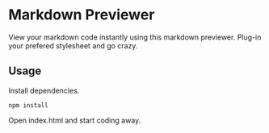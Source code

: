 Markdown Previewer
==================

View your markdown code instantly using this markdown previewer. Plug-in your prefered stylesheet and go crazy.

Usage
-----
Install dependencies.

    npm install

Open index.html and start coding away.